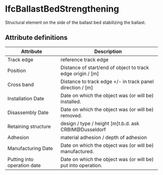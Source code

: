IfcBallastBedStrengthening
==========================
Structural element on the side of the ballast bed stabilizing the ballast.  


Attribute definitions
---------------------
| Attribute                   | Description                                                   |
|-----------------------------|---------------------------------------------------------------|
| Track edge                  | reference track edge                                          |
| Position                    | Distance of start/end of object to track edge origin / [m]    |
| Cross band                  | Distance to track edge +/- in track panel direction / [m]     |
| Installation Date           | Date on which the object was (or will be) installed.          |
| Disassembly Date            | Date on which the object was (or will be) removed.            |
| Retaining structure         | design / type / height [m]t.b.d. ask CRBIM@Dusseldorf         |
| Adhesion                    | material adhesion / depth of adhesion                         |
| Manufacturing Date          | Date on which the object was (or will be) manufactured.       |
| Putting into operation date | Date on which the object was (or will be) put into operation. |

